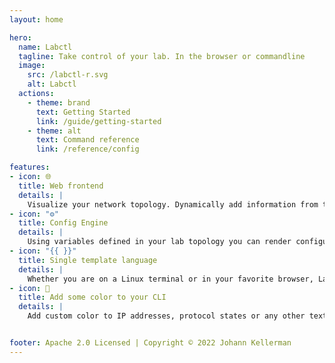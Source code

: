 ```yaml
---
layout: home

hero:
  name: Labctl
  tagline: Take control of your lab. In the browser or commandline
  image:
    src: /labctl-r.svg
    alt: Labctl
  actions:
    - theme: brand
      text: Getting Started
      link: /guide/getting-started
    - theme: alt
      text: Command reference
      link: /reference/config

features:
- icon: 🌐
  title: Web frontend
  details: |
    Visualize your network topology. Dynamically add information from the lab topology definition, variables defined in the topo file, magic variables created by the Config Engine (and the state of your network elements)*
- icon: "⚙️"
  title: Config Engine
  details: |
    Using variables defined in your lab topology you can render configuration snippets using the go template language. Send them to the node, or run compare/commit transactions.
- icon: "{{ }}"
  title: Single template language
  details: |
    Whether you are on a Linux terminal or in your favorite browser, Labctl ensures you only have to know a single template language
- icon: 🎨
  title: Add some color to your CLI
  details: |
    Add custom color to IP addresses, protocol states or any other text you would like to visually enhance. Labctl uses your standard SSH/telnet tools, but only adds the relevant color locally.


footer: Apache 2.0 Licensed | Copyright © 2022 Johann Kellerman
---
```

